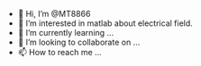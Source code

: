 - 👋 Hi, I’m @MT8866
- 👀 I’m interested in matlab about electrical field.
- 🌱 I’m currently learning ...
- 💞️ I’m looking to collaborate on ...
- 📫 How to reach me ...

<!---
MT8866/MT8866 is a ✨ special ✨ repository because its `README.md` (this file) appears on your GitHub profile.
You can click the Preview link to take a look at your changes.
--->
